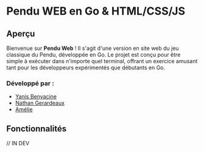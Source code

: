 # Pendu WEB en Go & HTML/CSS/JS
## Aperçu

Bienvenue sur **Pendu Web** ! Il s'agit d'une version en site web du jeu classique du Pendu, développée en Go. Le projet est conçu pour être simple à exécuter dans n'importe quel terminal, offrant un exercice amusant tant pour les développeurs expérimentés que débutants en Go.

### Développé par :

- [Yanis Benyacine](https://github.com/YanisBenyacine)
- [Nathan Gerardeaux](https://github.com/nathangerardeaux)
- [Amélie ](https://github.com/ByMira)

## Fonctionnalités

// IN DEV

